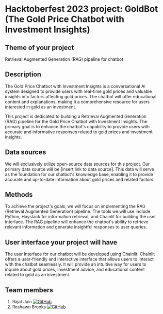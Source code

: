 # Hacktoberfest 2023 project: GoldBot (The Gold Price Chatbot with Investment Insights)

## Theme of your project

Retrieval Augmented Generation (RAG) pipeline for chatbot

## Description

The Gold Price Chatbot with Investment Insights is a conversational AI system designed to provide users with real-time gold prices and valuable insights into factors affecting gold prices. The chatbot will offer educational content and explanations, making it a comprehensive resource for users interested in gold as an investment.

This project is dedicated to building a Retrieval Augmented Generation (RAG) pipeline for the Gold Price Chatbot with Investment Insights. The primary goal is to enhance the chatbot's capability to provide users with accurate and informative responses related to gold prices and investment insights.

## Data sources

We will exclusively utilize open-source data sources for this project. Our primary data source will be [insert link to data source]. This data will serve as the foundation for our chatbot's knowledge base, enabling it to provide accurate and up-to-date information about gold prices and related factors.

## Methods

To achieve the project's goals, we will focus on implementing the RAG (Retrieval Augmented Generation) pipeline. The tools we will use include Python, Haystack for information retrieval, and Chainlit for building the user interface. The RAG pipeline will enhance the chatbot's ability to retrieve relevant information and generate insightful responses to user queries.

## User interface your project will have

The user interface for our chatbot will be developed using Chainlit. Chainlit offers a user-friendly and interactive interface that allows users to interact with the chatbot seamlessly. It will provide an intuitive way for users to inquire about gold prices, investment advice, and educational content related to gold as an investment.

## Team members

1. Rajat Jain [![GitHub](https://img.shields.io/badge/GitHub-rajatmjain-blue?logo=github)](https://github.com/rajatmjain)
2. Roshawn Brooks [![GitHub](https://img.shields.io/badge/GitHub-rbrooks95-blue?logo=github)](https://github.com/rbrooks95)

